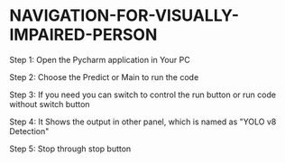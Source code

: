 # NAVIGATION-FOR-VISUALLY-IMPAIRED-PERSON

 Step 1: Open the Pycharm application in Your PC
 
 Step 2: Choose the Predict or Main to run the code
 
 Step 3: If you need you can switch to control the run button or run code without switch button
 
 Step 4: It Shows the output in other panel, which is named as "YOLO v8 Detection"
 
 Step 5: Stop through stop button 
